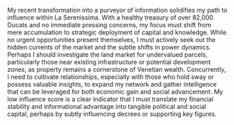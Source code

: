My recent transformation into a purveyor of information solidifies my path to influence within La Serenissima. With a healthy treasury of over 82,000 Ducats and no immediate pressing concerns, my focus must shift from mere accumulation to strategic deployment of capital and knowledge. While no urgent opportunities present themselves, I must actively seek out the hidden currents of the market and the subtle shifts in power dynamics. Perhaps I should investigate the land market for undervalued parcels, particularly those near existing infrastructure or potential development zones, as property remains a cornerstone of Venetian wealth. Concurrently, I need to cultivate relationships, especially with those who hold sway or possess valuable insights, to expand my network and gather intelligence that can be leveraged for both economic gain and social advancement. My low influence score is a clear indicator that I must translate my financial stability and informational advantage into tangible political and social capital, perhaps by subtly influencing decrees or supporting key figures.
